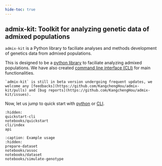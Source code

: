 ```yaml
---
hide-toc: true
---
```


## admix-kit: Toolkit for analyzing genetic data of admixed populations
`admix-kit` is a Python library to faciliate analyses and methods development of genetics 
data from admixed populations.

This is designed to be a [python library](api.md) to faciliate analyzing admixed populations. 
We have also created [command line interface (CLI)](cli/index.md) for main functionalities.

```{note}
`admix-kit` is still in beta version undergoing frequent updates, we welcome any [feedbacks](https://github.com/KangchengHou/admix-kit/pulls) and [bug reports](https://github.com/KangchengHou/admix-kit/issues).   
```

Now, let us jump to quick start with [python](notebooks/quickstart) or [CLI](quickstart-cli.md).


```{toctree}
:hidden:
quickstart-cli
notebooks/quickstart
cli/index
api
```

```{toctree}
:caption: Example usage
:hidden:
prepare-dataset
notebooks/assoc
notebooks/dataset
notebooks/simulate-genotype
```